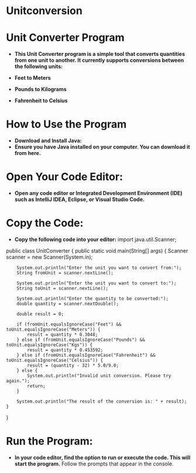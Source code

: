 # Unitconversion

# Unit Converter Program

- **This Unit Converter program is a simple tool that converts quantities from one unit to another. It currently supports conversions between the following units:**

- **Feet to Meters**
- **Pounds to Kilograms**
- **Fahrenheit to Celsius**

# How to Use the Program
- **Download and Install Java:**
- **Ensure you have Java installed on your computer. You can download it from here.**

# Open Your Code Editor:
- **Open any code editor or Integrated Development Environment (IDE) such as IntelliJ IDEA, Eclipse, or Visual Studio Code.**

# Copy the Code:
- **Copy the following code into your editor:**
  import java.util.Scanner;

public class UnitConverter {
    public static void main(String[] args) {
        Scanner scanner = new Scanner(System.in);

        System.out.println("Enter the unit you want to convert from:");
        String fromUnit = scanner.nextLine();

        System.out.println("Enter the unit you want to convert to:");
        String toUnit = scanner.nextLine();

        System.out.println("Enter the quantity to be converted:");
        double quantity = scanner.nextDouble();

        double result = 0;

        if (fromUnit.equalsIgnoreCase("Feet") && toUnit.equalsIgnoreCase("Meters")) {
            result = quantity * 0.3048;
        } else if (fromUnit.equalsIgnoreCase("Pounds") && toUnit.equalsIgnoreCase("Kgs")) {
            result = quantity * 0.453592;
        } else if (fromUnit.equalsIgnoreCase("Fahrenheit") && toUnit.equalsIgnoreCase("Celsius")) {
            result = (quantity - 32) * 5.0/9.0;
        } else {
            System.out.println("Invalid unit conversion. Please try again.");
            return;
        }

        System.out.println("The result of the conversion is: " + result);
    }
}

# Run the Program:

- **In your code editor, find the option to run or execute the code. This will start the program.**
Follow the prompts that appear in the console.
